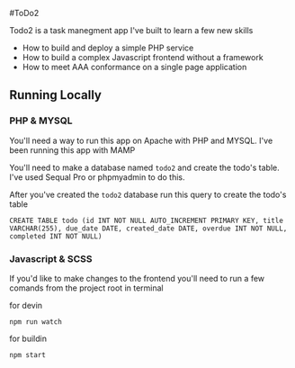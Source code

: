 #ToDo2

Todo2 is a task manegment app I've built to learn a few new skills
 - How to build and deploy a simple PHP service
 - How to build a complex Javascript frontend without a framework
 - How to meet AAA conformance on a single page application

## Running Locally

### PHP & MYSQL
You'll need a way to run this app on Apache with PHP and MYSQL. I've been running this app with MAMP

You'll need to make a database named ```todo2``` and create the todo's table. I've used Sequal Pro or phpmyadmin to do this.

After you've created the ```todo2``` database run this query to create the todo's table
```
CREATE TABLE todo (id INT NOT NULL AUTO_INCREMENT PRIMARY KEY, title VARCHAR(255), due_date DATE, created_date DATE, overdue INT NOT NULL, completed INT NOT NULL)
```
### Javascript & SCSS

If you'd like to make changes to the frontend you'll need to run a few comands from the project root in terminal

for devin
```
npm run watch
```
for buildin
```
npm start
```

